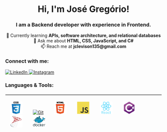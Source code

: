 <h1 align="center">Hi, I'm José Gregório! </h1>
<h3 align="center">I am a Backend developer with experience in Frontend.</h3>

<p align="center">
🌱 Currently learning <strong>APIs, software architecture, and relational databases</strong><br>
💬 Ask me about <strong>HTML, CSS, JavaScript, and C#</strong><br>
📫 Reach me at <strong>jclevison135@gmail.com</strong>
</p>

<h3 align="left">Connect with me:</h3>
<p align="left">
  <a href="https://www.linkedin.com/in/clevison-defensor-476810235/" target="_blank">
    <img src="https://raw.githubusercontent.com/rahuldkjain/github-profile-readme-generator/master/src/images/icons/Social/linked-in-alt.svg" alt="LinkedIn" height="30" width="40" />
  </a>
  <a href="https://www.instagram.com/clevison_gregorio/" target="_blank">
    <img src="https://raw.githubusercontent.com/rahuldkjain/github-profile-readme-generator/master/src/images/icons/Social/instagram.svg" alt="Instagram" height="30" width="40" />
  </a>
 <!-- <a href="https://seuportfolio.com" target="_blank">
    <img src="https://raw.githubusercontent.com/simple-icons/simple-icons/develop/icons/web.svg" alt="Portfolio" height="30" width="40" />
  </a> -->
</p>

<h3 align="left">Languages & Tools:</h3>
<!-- Separation line -->
<hr style="border:1px solid #ccc; margin:20px 0;" />

<p align="left">
  <figure style="display:inline-block; text-align:center; margin:0 15px;">
    <a href="https://www.w3schools.com/css/" target="_blank">
      <img src="https://raw.githubusercontent.com/devicons/devicon/master/icons/css3/css3-original-wordmark.svg" alt="CSS3" width="40" height="40"/>
    </a>
  </figure>

  <figure style="display:inline-block; text-align:center; margin:0 15px;">
    <a href="https://git-scm.com/" target="_blank">
      <img src="https://www.vectorlogo.zone/logos/git-scm/git-scm-icon.svg" alt="Git" width="40" height="40"/>
    </a>
  </figure>

  <figure style="display:inline-block; text-align:center; margin:0 15px;">
    <a href="https://www.w3.org/html/" target="_blank">
      <img src="https://raw.githubusercontent.com/devicons/devicon/master/icons/html5/html5-original-wordmark.svg" alt="HTML5" width="40" height="40"/>
    </a>
  </figure>

  <figure style="display:inline-block; text-align:center; margin:0 15px;">
    <a href="https://developer.mozilla.org/en-US/docs/Web/JavaScript" target="_blank">
      <img src="https://raw.githubusercontent.com/devicons/devicon/master/icons/javascript/javascript-original.svg" alt="JavaScript" width="40" height="40"/>
    </a>
  </figure>

  <figure style="display:inline-block; text-align:center; margin:0 15px;">
    <a href="https://reactjs.org/" target="_blank">
      <img src="https://raw.githubusercontent.com/devicons/devicon/master/icons/react/react-original-wordmark.svg" alt="React" width="40" height="40"/>
    </a>
  </figure>

  <figure style="display:inline-block; text-align:center; margin:0 15px;">
    <a href="https://learn.microsoft.com/en-us/dotnet/csharp/" target="_blank">
      <img src="https://raw.githubusercontent.com/devicons/devicon/master/icons/csharp/csharp-original.svg" alt="C#" width="40" height="40"/>
    </a>
  </figure>

  <figure style="display:inline-block; text-align:center; margin:0 15px;">
    <a href="https://www.microsoft.com/en-us/sql-server" target="_blank">
      <img src="https://raw.githubusercontent.com/devicons/devicon/master/icons/microsoftsqlserver/microsoftsqlserver-original.svg" alt="SQL Server" width="40" height="40"/>
    </a>
  </figure>

  <figure style="display:inline-block; text-align:center; margin:0 15px;">
    <a href="https://www.docker.com/" target="_blank">
      <img src="https://raw.githubusercontent.com/devicons/devicon/master/icons/docker/docker-original-wordmark.svg" alt="Docker" width="40" height="40"/>
    </a>
  </figure>
</p>




<!--
### Hi there 👋


**Clevison123/Clevison123** is a ✨ _special_ ✨ repository because its `README.md` (this file) appears on your GitHub profile.

Here are some ideas to get you started:

- 🔭 I’m currently working on ...
- 🌱 I’m currently learning ...
- 👯 I’m looking to collaborate on ...
- 🤔 I’m looking for help with ...
- 💬 Ask me about ...
- 📫 How to reach me: ...
- 😄 Pronouns: ...
- ⚡ Fun fact: ...
-->
